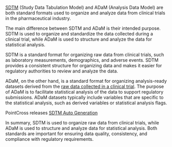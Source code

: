 [SDTM](https://pointcrosslifesciences.com/sdtm-everything-that-you-need-to-know/) (Study Data Tabulation Model) and ADaM (Analysis Data Model) are both standard formats used to organize and analyze data from clinical trials in the pharmaceutical industry.

The main difference between SDTM and ADaM is their intended purpose. SDTM is used to organize and standardize the data collected during a clinical trial, while ADaM is used to structure and analyze the data for statistical analysis.

SDTM is a standard format for organizing raw data from clinical trials, such as laboratory measurements, demographics, and adverse events. SDTM provides a consistent structure for organizing data and makes it easier for regulatory authorities to review and analyze the data.

ADaM, on the other hand, is a standard format for organizing analysis-ready datasets derived from the [raw data collected in a clinical trial](https://pointcrosslifesciences.com/edatavalidator/). The purpose of ADaM is to facilitate statistical analysis of the data to support regulatory submissions. ADaM datasets typically include variables that are specific to the statistical analysis, such as derived variables or statistical analysis flags.

PointCross releases [SDTM Auto Generation](https://pointcrosslifesciences.com/automated-sdtm-generation-from-edc/)

In summary, SDTM is used to organize raw data from clinical trials, while ADaM is used to structure and analyze data for statistical analysis. Both standards are important for ensuring data quality, consistency, and compliance with regulatory requirements.
